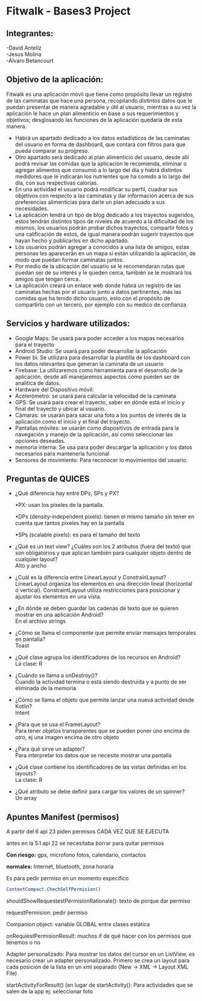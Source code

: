 # Fitwalk - Bases3 Project


## Integrantes:  
-David Anteliz  <br>
-Jesus Molina  <br>
-Álvaro Betancourt <br>

## Objetivo de la aplicación:  
Fitwalk es una aplicación móvil que tiene como propósito llevar un registro de las caminatas que hace una persona, recopilando distintos datos que le puedan presentar de manera agradable y útil al usuario, mientras a su vez la aplicación le hace un plan alimenticio en base a sus requerimientos y objetivos; desglosando las funciones de la aplicación quedaría de esta manera.

- Habrá un apartado dedicado a los datos estadísticos de las caminatas del usuario en forma de dashboard, que contará con filtros para que pueda comparar su progreso. <br>
- Otro apartado será dedicado al plan alimenticio del usuario, desde allí podrá revisar las comidas que la aplicación le recomienda, eliminar o agregar alimentos que consumió a lo largo del día y habrá distintos medidores que le indicarán los nutrientes que ha comido a lo largo del día, con sus respectivas calorías. <br>
- En una actividad el usuario podrá modificar su perfil, cuadrar sus objetivos con respecto a las caminatas y dar información acerca de sus preferencias alimenticias para darle un plan adecuado a sus necesidades. <br>
- La aplicación tendrá un tipo de blog dedicado a los trayectos sugeridos, estos tendrán distintos tipos de niveles de acuerdo a la dificultad de los mismos, los usuarios podrán probar dichos trayectos, compartir fotos y una calificación de estos, de igual manera podrán sugerir trayectos que hayan hecho y publicarlos en dicho apartado. <br>
- Los usuarios podrán agregar a conocidos a una lista de amigos, estas personas les aparecerán en un mapa si están utilizando la aplicación, de modo que puedan formar caminatas juntos. <br>
- Por medio de la ubicación del usuario se le recomendaran rutas que puedan ser de su interés y le queden cerca, también se le mostrará los amigos que tengan cerca. <br>
- La aplicación creará un enlace web donde habrá un registro de las caminatas hechas por el usuario junto a datos pertinentes, más las comidas que ha tenido dicho usuario, esto con el propósito de compartirlo con un tercero, por ejemplo con su medico de confianza. <br>

## Servicios y hardware utilizados:    
- Google Maps: Se usará para poder acceder a los mapas necesarios para el trayecto  
- Android Studio: Se usará para poder desarrollar la aplicación   
- Power bi: Se utilizara para desarrollar la plantilla de los dashboard con los datos relevantes que generan la caminata de un usuario   
- Firebase: La utilizaremos como herramienta para el desarrollo de la aplicación, desde allí manejaremos aspectos como pueden ser de analitica de datos.  
- Hardware del Dispositivo móvil:  
- Acelerómetro: se usará para calcular la velocidad de la caminata  
- GPS: Se usará para crear el trayecto, saber en dónde está el inicio y final del trayecto y ubicar al  usuario.  
- Cámaras: se usarán para sacar una foto a los puntos de interés de la aplicación como el inicio y el final del trayecto.  
- Pantallas móviles: se usarán como dispositivos de entrada para la navegación y manejo de la aplicación, así como seleccionar las opciones deseadas.  
- memoria interna: Se usa para poder descargar la aplicación y los datos necesarios para mantenerla funcional  
- Sensores de movimiento: Para reconocer lo movimientos del usuario.  

## Preguntas de QUICES

- ¿Qué diferencia hay entre DPs, SPs y PX?

  •PX: usan los píxeles de la pantalla.

  •DPs (density-independent pixels): tienen el mismo tamaño sin tener en cuenta que tantos pixeles hay en la pantalla

  •SPs (scalable pixels): es para el tamaño del texto

- ¿Qué es un text view? ¿Cuáles son los 2 atributos (fuera del texto) que son obligatorios y que aplican también para cualquier objeto dentro de cualquier layout? <br>
Alto y ancho

- ¿Cuál es la diferencia entre LinearLayout y ConstrainLayout? <br>
LinearLayout organiza los elementos en una dirección lineal (horizontal o vertical). ConstraintLayout utiliza restricciones para posicionar y ajustar los   elementos en una vista.

- ¿En dónde se deben guardar las cadenas de texto que se quieren mostrar en una aplicación Android? <br>
  En el archivo strings

- ¿Cómo se llama el componente que permite enviar mensajes temporales en pantalla? <br>
  Toast

- ¿Qué clase agrupa los identificadores de los recursos en Android? <br>
  La clase: R

- ¿Cuándo se llama a onDestroy()? <br>
  Cuando la actividad termina o está siendo destruida y a punto de ser eliminada de la memoria.

- ¿Cómo se llama el objeto que permite lanzar una nueva actividad desde Kotlin? <br>
  Intent

- ¿Para que se usa el FrameLayout? <br>
  Para tener objetos transparentes que se pueden poner uno encima de otro, ej una imagen encima de otro objeto

- ¿Para qué sirve un adapter? <br>
  Para interpretar los datos que se necesite mostrar una pantalla

- ¿Qué clase contiene los identificadores de las vistas definidas en los layouts? <br>
  La clase: R

- ¿Qué atributo se debe definir para cargar los valores de un spinner? <br>
  Un array

## Apuntes Manifest (permisos)

A partir del 6 api 23 piden permisos CADA VEZ QUE SE EJECUTA

antes en la 5.1 api 22 se necesitaba borrar para quitar permisos

**Con riesgo:** gps, microfono fotos, calendario, contactos

**normales:** Internet, bluetooth, zona horaria

Es para pedir permiso en un momento especifico

```bash
ContextCompact.ChechSelfPermision()
```

shouldShowRequestestPermisionRationale(): texto de porque dar permiso

requestPermision: pedir permiso

Companion object: variable GLOBAL entre clases estática

onRequiestPermisionResult: muchos if de qué hacer con los permisos que tenemos o no

Adapter personalizado: Para mostrar los datos del cursor en un ListView, es necesario crear un adapter personalizado. Primero se crea un layout para cada posición de la lista en un xml separado (New -> XML -> Layout XML File)

startActivityForResult() (en lugar de startActivity(): Para actividades que se salen de la app ej: seleccionar foto
